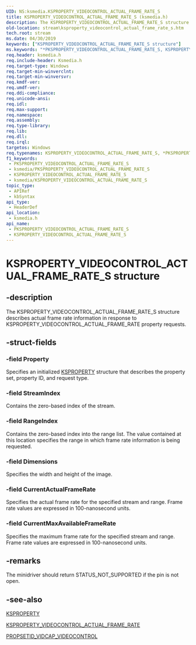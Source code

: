 ```yaml
---
UID: NS:ksmedia.KSPROPERTY_VIDEOCONTROL_ACTUAL_FRAME_RATE_S
title: KSPROPERTY_VIDEOCONTROL_ACTUAL_FRAME_RATE_S (ksmedia.h)
description: The KSPROPERTY_VIDEOCONTROL_ACTUAL_FRAME_RATE_S structure describes actual frame rate information in response to KSPROPERTY_VIDEOCONTROL_ACTUAL_FRAME_RATE property requests.
old-location: stream\ksproperty_videocontrol_actual_frame_rate_s.htm
tech.root: stream
ms.date: 04/30/2019
keywords: ["KSPROPERTY_VIDEOCONTROL_ACTUAL_FRAME_RATE_S structure"]
ms.keywords: "*PKSPROPERTY_VIDEOCONTROL_ACTUAL_FRAME_RATE_S, KSPROPERTY_VIDEOCONTROL_ACTUAL_FRAME_RATE_S, KSPROPERTY_VIDEOCONTROL_ACTUAL_FRAME_RATE_S structure [Streaming Media Devices], PKSPROPERTY_VIDEOCONTROL_ACTUAL_FRAME_RATE_S, PKSPROPERTY_VIDEOCONTROL_ACTUAL_FRAME_RATE_S structure pointer [Streaming Media Devices], ksmedia/KSPROPERTY_VIDEOCONTROL_ACTUAL_FRAME_RATE_S, ksmedia/PKSPROPERTY_VIDEOCONTROL_ACTUAL_FRAME_RATE_S, stream.ksproperty_videocontrol_actual_frame_rate_s, vidcapstruct_7ae44134-3ba1-4419-9290-c305f345e29c.xml"
req.header: ksmedia.h
req.include-header: Ksmedia.h
req.target-type: Windows
req.target-min-winverclnt: 
req.target-min-winversvr: 
req.kmdf-ver: 
req.umdf-ver: 
req.ddi-compliance: 
req.unicode-ansi: 
req.idl: 
req.max-support: 
req.namespace: 
req.assembly: 
req.type-library: 
req.lib: 
req.dll: 
req.irql: 
targetos: Windows
req.typenames: KSPROPERTY_VIDEOCONTROL_ACTUAL_FRAME_RATE_S, *PKSPROPERTY_VIDEOCONTROL_ACTUAL_FRAME_RATE_S
f1_keywords:
 - PKSPROPERTY_VIDEOCONTROL_ACTUAL_FRAME_RATE_S
 - ksmedia/PKSPROPERTY_VIDEOCONTROL_ACTUAL_FRAME_RATE_S
 - KSPROPERTY_VIDEOCONTROL_ACTUAL_FRAME_RATE_S
 - ksmedia/KSPROPERTY_VIDEOCONTROL_ACTUAL_FRAME_RATE_S
topic_type:
 - APIRef
 - kbSyntax
api_type:
 - HeaderDef
api_location:
 - ksmedia.h
api_name:
 - PKSPROPERTY_VIDEOCONTROL_ACTUAL_FRAME_RATE_S
 - KSPROPERTY_VIDEOCONTROL_ACTUAL_FRAME_RATE_S
---
```


# KSPROPERTY_VIDEOCONTROL_ACTUAL_FRAME_RATE_S structure


## -description

The KSPROPERTY_VIDEOCONTROL_ACTUAL_FRAME_RATE_S structure describes actual frame rate information in response to KSPROPERTY_VIDEOCONTROL_ACTUAL_FRAME_RATE property requests.

## -struct-fields

### -field Property

Specifies an initialized <a href="/windows-hardware/drivers/stream/ksproperty-structure">KSPROPERTY</a> structure that describes the property set, property ID, and request type.

### -field StreamIndex

Contains the zero-based index of the stream.

### -field RangeIndex

Contains the zero-based index into the range list. The value contained at this location specifies the range in which frame rate information is being requested.

### -field Dimensions

Specifies the width and height of the image.

### -field CurrentActualFrameRate

Specifies the actual frame rate for the specified stream and range. Frame rate values are expressed in 100-nanosecond units.

### -field CurrentMaxAvailableFrameRate

Specifies the maximum frame rate for the specified stream and range. Frame rate values are expressed in 100-nanosecond units.

## -remarks

The minidriver should return STATUS_NOT_SUPPORTED if the pin is not open.

## -see-also

<a href="/windows-hardware/drivers/stream/ksproperty-structure">KSPROPERTY</a>



<a href="/windows-hardware/drivers/stream/ksproperty-videocontrol-actual-frame-rate">KSPROPERTY_VIDEOCONTROL_ACTUAL_FRAME_RATE</a>



<a href="/windows-hardware/drivers/stream/propsetid-vidcap-videocontrol">PROPSETID_VIDCAP_VIDEOCONTROL</a>

